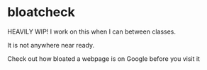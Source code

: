 # bloatcheck

HEAVILY WIP! I work on this when I can between classes.

It is not anywhere near ready. 

Check out how bloated a webpage is on Google before you visit it
